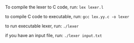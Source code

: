 To compile the lexer to C code, run:
```lex lexer.l```

to compile C code to executable, run:
```gcc lex.yy.c -o lexer```

to run executable lexer, run:
```./lexer```

if you have an input file, run:
```./lexer input.txt```